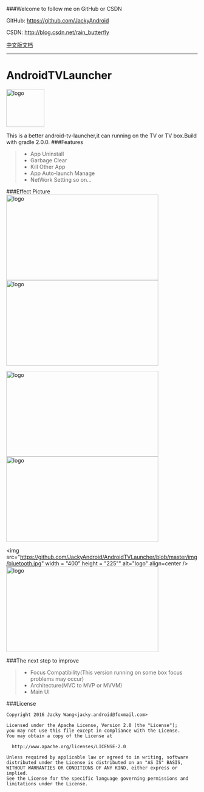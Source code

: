 ###Welcome to follow me on GitHub or CSDN

GitHub: https://github.com/JackyAndroid

CSDN: http://blog.csdn.net/rain_butterfly

[中文版文档](https://github.com/JackyAndroid/AndroidTVLauncher/blob/master/README-CN.md)

---
# AndroidTVLauncher
<img src="https://github.com/JackyAndroid/AndroidTVLauncher/blob/master/app/src/main/res/drawable-xhdpi/ic_launcher.png" width = "100" height = "100" alt="logo" align=center />

This is a better android-tv-launcher,it can running on the TV or TV box.Build with gradle 2.0.0.
###Features
> * App Uninstall
> * Garbage Clear
> * Kill Other App
> * App Auto-launch Manage
> * NetWork Setting
so on...

###Effect Picture
<img src="https://github.com/JackyAndroid/AndroidTVLauncher/blob/master/img/setting.png" width = "400" height = "225" alt="logo" align=center />  <img src="https://github.com/JackyAndroid/AndroidTVLauncher/blob/master/img/%E5%BA%94%E7%94%A8%E5%8D%B8%E8%BD%BD.jpg" width = "400" height = "225" alt="logo" align=center />

<img src="https://github.com/JackyAndroid/AndroidTVLauncher/blob/master/img/clear.jpg" width = "400" height = "225" alt="logo" align=center />  <img src="https://github.com/JackyAndroid/AndroidTVLauncher/blob/master/img/%E8%87%AA%E5%90%AF%E5%8A%A8.jpg" width = "400" height = "225" alt="logo" align=center />

<img src="https://github.com/JackyAndroid/AndroidTVLauncher/blob/master/img/bluetooth.jpg" width = "400" height = "225"" alt="logo" align=center />  <img src="https://github.com/JackyAndroid/AndroidTVLauncher/blob/master/img/speed_test.jpg" width = "400" height = "225" alt="logo" align=center />

###The next step to improve
> * Focus Compatibility(This version running on some box focus problems may occur)
> * Architecture(MVC to MVP or MVVM)
> * Main UI

###License

    Copyright 2016 Jacky Wang<jacky.android@foxmail.com>

    Licensed under the Apache License, Version 2.0 (the "License");
    you may not use this file except in compliance with the License.
    You may obtain a copy of the License at

      http://www.apache.org/licenses/LICENSE-2.0

    Unless required by applicable law or agreed to in writing, software
    distributed under the License is distributed on an "AS IS" BASIS,
    WITHOUT WARRANTIES OR CONDITIONS OF ANY KIND, either express or implied.
    See the License for the specific language governing permissions and
    limitations under the License.
